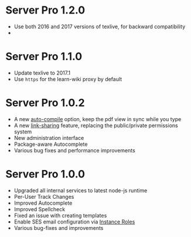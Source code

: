 # Server Pro 1.2.0

- Use both 2016 and 2017 versions of texlive, for backward compatibility
- 

# Server Pro 1.1.0

- Update texlive to 2017.1
- Use `https` for the learn-wiki proxy by default


# Server Pro 1.0.2

- A new [auto-compile](https://www.sharelatex.com/blog/2017/10/31/auto-compiling-in-sharelatex.html) option, keep the pdf view in sync while you type 
- A new [link-sharing](https://www.sharelatex.com/blog/2017/11/27/integration-update-link-sharing.html) feature, replacing the public/private permissions system
- New administration interface
- Package-aware Autocomplete
- Various bug fixes and performance improvements


# Server Pro 1.0.0

- Upgraded all internal services to latest node-js runtime
- Per-User Track Changes
- Improved Autocomplete
- Improved Spellcheck
- Fixed an issue with creating templates
- Enable SES email configuration via [Instance Roles](https://github.com/sharelatex/sharelatex/wiki/Configuring-SMTP-Email#aws-ses-with-instance-roles)
- Various bug-fixes and improvements
